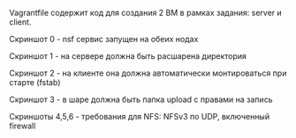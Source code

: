 Vagrantfile содержит код для создания 2 ВМ в рамках задания: server и client.

Скриншот 0 - nsf сервис запущен на обеих нодах

Скриншот 1 - на сервере должна быть расшарена директория

Скриншот 2 - на клиенте она должна автоматически монтироваться при старте (fstab)

Скриншот 3 - в шаре должна быть папка upload с правами на запись

Скриншоты 4,5,6 - требования для NFS: NFSv3 по UDP, включенный firewall
